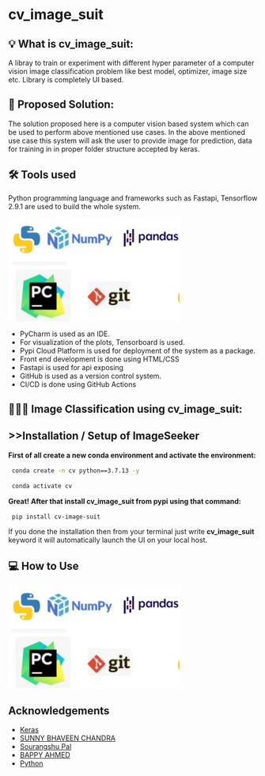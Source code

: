 # cv_image_suit

## 💡 What is cv_image_suit:

A libray to train or experiment with different hyper parameter of a computer vision image classification problem like best model, optimizer, image size etc. Library is 
completely UI based. 

## 📝 Proposed Solution:

The solution proposed here is a computer vision based system which can be used to perform above mentioned use cases. In the above mentioned use case this system will ask the user to provide image for prediction, data for training in in proper folder structure accepted by keras. 


## 🛠 Tools used

Python programming language and frameworks such as Fastapi, Tensorflow 2.9.1 are used to build the whole system.

![alt text](https://github.com/uday446/uday446/blob/main/github.JPG)
- PyCharm is used as an IDE.
- For visualization of the plots, Tensorboard is used.
- Pypi Cloud Platform is used for deployment of the system as a package.
- Front end development is done using HTML/CSS
- Fastapi is used for api exposing
- GitHub is used as a version control system.
- CI/CD is done using GitHub Actions

## 👨🏻‍💻 Image Classification using cv_image_suit:

## >>Installation / Setup of ImageSeeker
**First of all create a new conda environment and activate the environment:**
```bash
 conda create -n cv python==3.7.13 -y
```
```bash
 conda activate cv
```
**Great! After that install cv_image_suit from pypi using that command:**

```bash
 pip install cv-image-suit
```

If you done the installation then from your terminal just write **cv_image_suit** keyword it will automatically launch the UI on your local host.


## 💻 How to Use
![alt_text](https://github.com/uday446/uday446/blob/main/github.JPG)

## Acknowledgements

 - [Keras](https://keras.io/)
 - [SUNNY BHAVEEN CHANDRA](https://www.linkedin.com/in/c17hawke/)
 - [Sourangshu Pal](https://www.linkedin.com/in/sourangshu-pal-0774b212a/)
 - [BAPPY AHMED](https://www.linkedin.com/in/boktiarahmed73/)
 - [Python](https://docs.python.org/3/)
